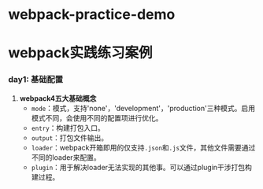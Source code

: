 # webpack-practice-demo

# webpack实践练习案例

### day1: 基础配置

1. **webpack4五大基础概念**
   - `mode`：模式，支持'none'，'development'，'production'三种模式。启用模式不同，会使用不同的配置项进行优化。
   - `entry`：构建打包入口。
   - `output`：打包文件输出。
   - `loader`：webpack开箱即用的仅支持`.json`和`.js`文件，其他文件需要通过不同的loader来配置。
   - `plugin`：用于解决loader无法实现的其他事。可以通过plugin干涉打包构建过程。

